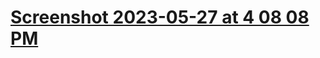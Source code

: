 # [Screenshot 2023-05-27 at 4 08 08 PM](https://github.com/sprosperdev/weddingdressemail/assets/64977359/c0854075-5665-4274-9929-04ccd24ce83d)
